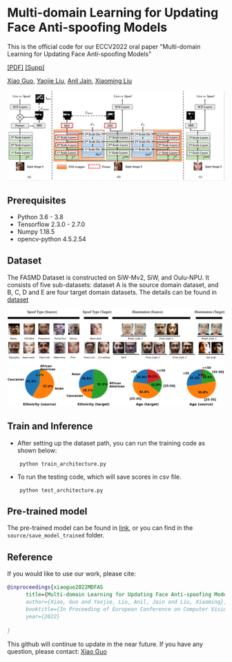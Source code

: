 # Multi-domain Learning for Updating Face Anti-spoofing Models
This is the official code for our ECCV2022 oral paper "Multi-domain Learning for Updating Face Anti-spoofing Models" 

[[PDF]](http://cvlab.cse.msu.edu/pdfs/guo_liu_jain_liu_eccv2022.pdf) [[Supp]](http://cvlab.cse.msu.edu/pdfs/guo_liu_jain_liu_eccv2022.pdf) 

[Xiao Guo](https://scholar.google.com/citations?user=Gkc-lAEAAAAJ&hl=en), [Yaojie Liu](https://yaojieliu.github.io/), [Anil Jain](https://www.cse.msu.edu/~jain/), [Xiaoming Liu](https://www.cse.msu.edu/~liuxm/index2.html)

<p align="center">
<img src="https://github.com/CHELSEA234/Multi-domain-learning-FAS/blob/main/figures/overall_architecture.jpg" alt="drawing" width="800"/>
</p>

## Prerequisites
- Python 3.6 - 3.8
- Tensorflow 2.3.0 - 2.7.0
- Numpy 1.18.5
- opencv-python 4.5.2.54

## Dataset
The FASMD Dataset is constructed on  SiW-Mv2, SiW, and Oulu-NPU. It consists of five sub-datasets: dataset A is the
source domain dataset, and B, C, D and E are four target domain datasets. The details can be found in [dataset](https://github.com/CHELSEA234/Multi-domain-learning-FAS/tree/main/dataset)

<p align="center">
<img src="https://github.com/CHELSEA234/Multi-domain-learning-FAS/blob/main/figures/Dataset_demo.png" alt="drawing" width="800"/>
<img src="https://github.com/CHELSEA234/Multi-domain-learning-FAS/blob/main/figures/distribution.png" alt="drawing" width="800"/>
</p>

## Train and Inference
- After setting up the dataset path, you can run the training code as shown below:

```
    python train_architecture.py
```
- To run the testing code, which will save scores in csv file.
```
    python test_architecture.py
```

## Pre-trained model
The pre-trained model can be found in [link](https://drive.google.com/drive/folders/1CHIzOUyy3YvpDi-gP6nCIdOPHJWWxQQo?usp=sharing), or you can find in the `source/save_model_trained` folder.

## Reference
If you would like to use our work, please cite:
```Bibtex
@inproceedings{xiaoguo2022MDFAS
      title={Multi-domain Learning for Updating Face Anti-spoofing Models}, 
      author={Xiao, Guo and Yaojie, Liu, Anil, Jain and Liu, Xiaoming},
      booktitle={In Proceeding of European Conference on Computer Vision (ECCV 2022)},
      year={2022}
      
}
```
This github will continue to update in the near future. If you have any question, please contact: [Xiao Guo](guoxia11@msu.edu) 
